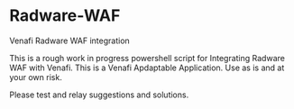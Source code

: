 # Radware-WAF
Venafi Radware WAF integration

This is a rough work in progress powershell script for Integrating Radware WAF with Venafi. This is a Venafi Apdaptable Application.
Use as is and at your own risk.

Please test and relay suggestions and solutions. 
